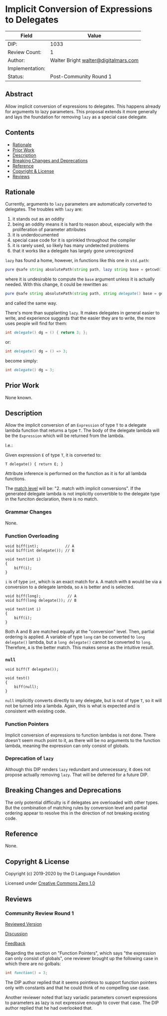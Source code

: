 # Implicit Conversion of Expressions to Delegates

| Field           | Value                                                           |
|-----------------|-----------------------------------------------------------------|
| DIP:            | 1033                                                            |
| Review Count:   | 1                                                               |
| Author:         | Walter Bright walter@digitalmars.com                            |
| Implementation: |                                                                 |
| Status:         | Post-Community Round 1                                          |

## Abstract

Allow implicit conversion of expressions to delegates. This happens already for
arguments to lazy parameters. This proposal extends it more generally and
lays the foundation for removing `lazy` as a special case delegate.


## Contents
* [Rationale](#rationale)
* [Prior Work](#prior-work)
* [Description](#description)
* [Breaking Changes and Deprecations](#breaking-changes-and-deprecations)
* [Reference](#reference)
* [Copyright & License](#copyright--license)
* [Reviews](#reviews)

## Rationale

Currently, arguments to `lazy` parameters are automatically converted to delegates. The troubles with `lazy` are:

1. it stands out as an oddity
2. being an oddity means it is hard to reason about, especially with the
proliferation of parameter attributes
3. it is underdocumented
4. special case code for it is sprinkled throughout the compiler
5. it is rarely used, so likely has many undetected problems
6. that it works like a delegate has largely gone unrecognized 

`lazy` has found a home, however, in functions like this one in `std.path`:
```D
pure @safe string absolutePath(string path, lazy string base = getcwd());
```
where it is undesirable to compute the `base` argument unless it is actually needed.
With this change, it could be rewritten as:

```D
pure @safe string absolutePath(string path, string delegate() base = getcwd());
```
and called the same way.

There's more than supplanting `lazy`. It makes delegates in general easier to write,
and experience suggests that the easier they are to write, the more uses people will
find for them:

```D
int delegate() dg = () { return 3; };
```
or:
```D
int delegate() dg = () => 3;
```
become simply:
```D
int delegate() dg = 3;
```

## Prior Work

None known.

## Description

Allow the implicit conversion of an `Expression` of type `T` to a delegate lambda function that
returns a type `T`. The body of the delegate lambda will be the `Expression` which
will be returned from the lambda.

I.e.:

Given expression `E` of type `T`, it is converted to:

```
T delegate() { return E; }
```

Attribute inference is performed on the function as it is for all lambda functions.

The [match level](http://dlang.org/spec/function.html#function-overloading)
will be: "2. match with implicit conversions".
If the generated delegate lambda is not implicitly convertible to the delegate type
in the funciton declaration, there is no match.


### Grammar Changes

None.

### Function Overloading

```
void biff(int);            // A
void biff(int delegate()); // B

void test(int i)
{
    biff(i);
}
```

`i` is of type `int`, which is an exact match for `A`. A match with `B` would be
via a conversion to a delegate lambda, so `A` is better and is selected.

```
void biff(long);            // A
void biff(long delegate()); // B

void test(int i)
{
    biff(i);
}
```
Both A and B are matched equally at the "conversion" level. Then, partial ordering is
applied. A variable of type `long` can be converted to `long delegate()` lambda, but a
`long delegate()` cannot be converted to `long`. Therefore, `A` is the better match.
This makes sense as the intuitive result.


### `null`

```
void biff(T delegate());

void test()
{
    biff(null);
}
```
`null` implicitly converts directly to any delegate, but is not of type `T`, so it will
not be turned into a lambda. Again, this is what is expected and is consistent
with existing code.


### Function Pointers

Implicit conversion of expressions to function lambdas is not done. There doesn't seem
much point to it, as there will be no arguments to the function lambda, meaning the expression
can only consist of globals.


### Deprecation of `lazy`

Although this DIP renders `lazy` redundant and unnecessary, it does not propose actually
removing `lazy`. That will be deferred for a future DIP.


## Breaking Changes and Deprecations

The only potential difficulty is if delegates are overloaded with other types. But the combination
of matching rules by conversion level and partial ordering appear to resolve this in the direction
of not breaking existing code.

## Reference

None.

## Copyright & License
Copyright (c) 2019-2020 by the D Language Foundation

Licensed under [Creative Commons Zero 1.0](https://creativecommons.org/publicdomain/zero/1.0/legalcode.txt)

## Reviews

### Community Review Round 1
[Reviewed Version](https://github.com/dlang/DIPs/blob/7b61411cb6cf8db05d9b8e1df5d2d9bae53a5f1e/DIPs/DIP1033.md)

[Discussion](https://forum.dlang.org/post/ecxdylguqkhtmdomlzhq@forum.dlang.org)

[Feedback](https://forum.dlang.org/post/nxahrsukobybkezibcsm@forum.dlang.org)

Regarding the section on "Function Pointers", which says "the expression can only consist of globals",
one reviewer brought up the following case in which there are no golbals:

```D
int function() = 3;
```

The DIP author replied that it seems pointless to support function pointers only with constants and
that he could think of no compelling use case.

Another reviewer noted that lazy variadic parameters convert expressions to parameters as lazy is
not expressive enough to cover that case. The DIP author replied that he had overlooked that.